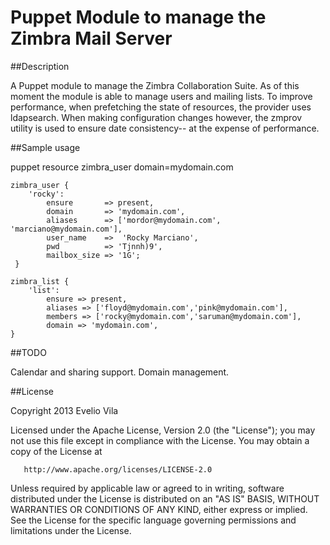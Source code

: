 Puppet Module to manage the Zimbra Mail Server
==============================================
##Description

A Puppet module to manage the Zimbra Collaboration Suite.
As of this moment the module is able to manage users and mailing lists.
To improve performance,  when prefetching the state of resources, the provider uses ldapsearch. 
When  making configuration changes however, the zmprov utility is used to ensure date consistency-- 
at the expense of performance.


##Sample usage

puppet resource zimbra_user domain=mydomain.com

    zimbra_user {
        'rocky':
            ensure       => present,
            domain       => 'mydomain.com',
            aliases      => ['mordor@mydomain.com', 'marciano@mydomain.com'],
            user_name    =>  'Rocky Marciano',
            pwd          => 'Tjnnh)9',
            mailbox_size => '1G';
     }

    zimbra_list {
        'list':
            ensure => present,
            aliases => ['floyd@mydomain.com','pink@mydomain.com'],
            members => ['rocky@mydomain.com','saruman@mydomain.com'],
            domain => 'mydomain.com',
    }

##TODO

Calendar and sharing support.
Domain management.

##License

  Copyright 2013 Evelio Vila

   Licensed under the Apache License, Version 2.0 (the "License");
   you may not use this file except in compliance with the License.
   You may obtain a copy of the License at

       http://www.apache.org/licenses/LICENSE-2.0

   Unless required by applicable law or agreed to in writing, software
   distributed under the License is distributed on an "AS IS" BASIS,
   WITHOUT WARRANTIES OR CONDITIONS OF ANY KIND, either express or implied.
   See the License for the specific language governing permissions and
	   limitations under the License.

